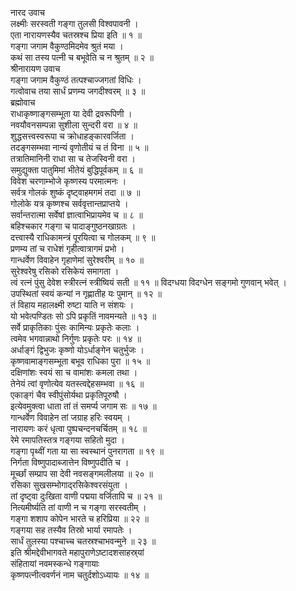 नारद उवाच  
लक्ष्मीः सरस्वती गङ्‌गा तुलसी विश्वपावनी ।  
एता नारायणस्यैव चतस्रश्च प्रिया इति ॥ १ ॥  
गङ्‌गा जगाम वैकुण्ठमिदमेव श्रुतं मया ।  
कथं सा तस्य पत्नी च बभूवेति च न श्रुतम् ॥ २ ॥  
श्रीनारायण उवाच  
गङ्‌गा जगाम वैकुण्ठं तत्पश्चाज्जगतां विधिः ।  
गत्वोवाच तया सार्धं प्रणम्य जगदीश्वरम् ॥ ३ ॥  
ब्रह्मोवाच  
राधाकृष्णाङ्‌गसम्भूता या देवी द्रवरूपिणी ।  
नवयौवनसम्पन्ना सुशीला सुन्दरी वरा ॥ ४ ॥  
शुद्धसत्त्वस्वरूपा च क्रोधाहङ्‌कारवर्जिता ।  
तदङ्‌गसम्भवा नान्यं वृणोतीयं च तं विना ॥ ५ ॥  
तत्रातिमानिनी राधा सा च तेजस्विनी वरा ।  
समुद्युक्ता पातुमिमां भीतेयं बुद्धिपूर्वकम् ॥ ६ ॥  
विवेश चरणाम्भोजे कृष्णस्य परमात्मनः ।  
सर्वत्र गोलकं शुष्कं दृष्ट्वाहमगमं तदा ॥ ७ ॥  
गोलोके यत्र कृष्णश्च सर्ववृत्तान्तप्राप्तये ।  
सर्वान्तरात्मा सर्वेषां ज्ञात्वाभिप्रायमेव च ॥ ८ ॥  
बहिश्चकार गङ्‌गा च पादाङ्‌गुष्ठनखाग्रतः ।  
दत्त्वास्यै राधिकामन्त्रं पूरयित्वा च गोलकम् ॥ ९ ॥  
प्रणम्य तां च राधेशं गृहीत्वात्रागमं प्रभो ।  
गान्धर्वेण विवाहेन गृहाणेमां सुरेश्वरीम् ॥ १० ॥  
सुरेश्वरेषु रसिको रसिकेयं समागता ।  
त्वं रत्नं पुंसु देवेश स्त्रीरत्नं स्त्रीष्वियं सती ॥ ११ ॥
विदग्धया विदग्धेन सङ्‌गमो गुणवान् भवेत् ।  
उपस्थितां स्वयं कन्यां न गृह्णातीह यः पुमान् ॥ १२ ॥  
तं विहाय महालक्ष्मी रुष्टा याति न संशयः ।  
यो भवेत्पण्डितः सो ऽपि प्रकृतिं नावमन्यते ॥ १३ ॥  
सर्वे प्राकृतिकाः पुंसः कामिन्यः प्रकृतेः कलाः ।  
त्वमेव भगवान्नाथो निर्गुणः प्रकृतेः परः ॥ १४ ॥  
अर्धाङ्‌गं द्विभुजः कृष्णो योऽर्धाङ्‌गेन चतुर्भुजः ।  
कृष्णवामाङ्‌गसम्भूता बभूव राधिका पुरा ॥ १५ ॥  
दक्षिणांशः स्वयं सा च वामांशः कमला तथा ।  
तेनेयं त्वां वृणोत्येव यतस्त्वद्देहसम्भवा ॥ १६ ॥  
एकाङ्‌गं चैव स्वीपुंसोर्यथा प्रकृतिपूरुषौ ।  
इत्येवमुक्त्वा धाता तां तं समर्प्य जगाम सः ॥ १७ ॥  
गान्धर्वेण विवाहेन तां जग्राह हरिः स्वयम् ।  
नारायणः करं धृत्वा पुष्पचन्दनचर्चितम् ॥ १८ ॥  
रेमे रमापतिस्तत्र गङ्‌गया सहितो मुदा ।  
गङ्‌गा पृथ्वीं गता या सा स्वस्थानं पुनरागता ॥ १९ ॥  
निर्गता विष्णुपादाब्जात्तेन विष्णुपदीति च ।  
मूर्च्छां सम्प्राप सा देवी नवसङ्‌गमलीलया ॥ २० ॥  
रसिका सुखसम्भोगाद्‌रसिकेश्वरसंयुता ।  
तां दृष्ट्वा दुःखिता वाणी पद्मया वर्जितापि च ॥ २१ ॥  
नित्यमीर्ष्यति तां वाणी न च गङ्‌गा सरस्वतीम् ।  
गङ्‌गा शशाप कोपेन भारते च हरिप्रिया ॥ २२ ॥  
गङ्‌गया सह तस्यैव तिस्रो भार्या रमापतेः ।  
सार्धं तुलस्या पश्चाच्च चतस्रश्चाभवन्मुने ॥ २३ ॥  
इति श्रीमद्देवीभागवते महापुराणेऽष्टादशसाहस्र्यां  
संहितायां नवमस्कन्धे गङ्‌गायाः  
कृष्णपत्नीत्ववर्णनं नाम चतुर्दशोऽध्यायः ॥ १४ ॥
